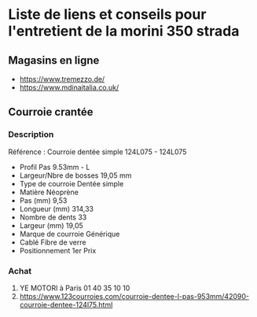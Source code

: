 # Liste de liens et conseils pour l'entretient de la morini 350 strada
## Magasins en ligne

* https://www.tremezzo.de/
* https://www.mdinaitalia.co.uk/

## Courroie crantée
### Description

Référence : Courroie dentée simple 124L075 - 124L075

- Profil Pas 9.53mm - L
- Largeur/Nbre de bosses 19,05 mm
- Type de courroie Dentée simple
- Matière Néoprène
- Pas (mm) 9,53
- Longueur (mm) 314,33
- Nombre de dents 33
- Largeur (mm) 19,05
- Marque de courroie Générique
- Cablé Fibre de verre
- Positionnement 1er Prix

### Achat
1. YE MOTORI à Paris 01 40 35 10 10
2. https://www.123courroies.com/courroie-dentee-l-pas-953mm/42090-courroie-dentee-124l75.html
